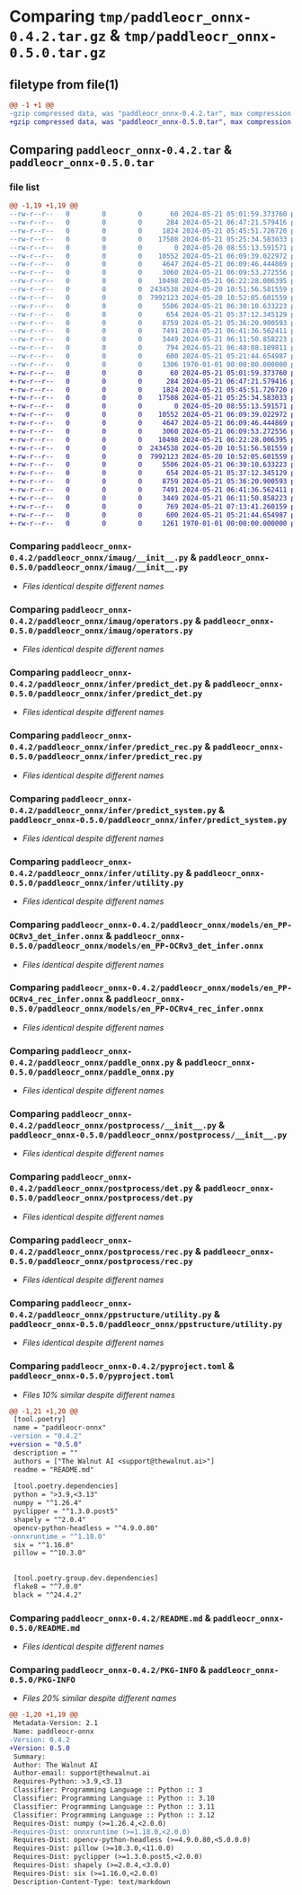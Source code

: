 # Comparing `tmp/paddleocr_onnx-0.4.2.tar.gz` & `tmp/paddleocr_onnx-0.5.0.tar.gz`

## filetype from file(1)

```diff
@@ -1 +1 @@
-gzip compressed data, was "paddleocr_onnx-0.4.2.tar", max compression
+gzip compressed data, was "paddleocr_onnx-0.5.0.tar", max compression
```

## Comparing `paddleocr_onnx-0.4.2.tar` & `paddleocr_onnx-0.5.0.tar`

### file list

```diff
@@ -1,19 +1,19 @@
--rw-r--r--   0        0        0       60 2024-05-21 05:01:59.373760 paddleocr_onnx-0.4.2/paddleocr_onnx/__init__.py
--rw-r--r--   0        0        0      284 2024-05-21 06:47:21.579416 paddleocr_onnx-0.4.2/paddleocr_onnx/dict/en_dict.txt
--rw-r--r--   0        0        0     1824 2024-05-21 05:45:51.726720 paddleocr_onnx-0.4.2/paddleocr_onnx/imaug/__init__.py
--rw-r--r--   0        0        0    17508 2024-05-21 05:25:34.583033 paddleocr_onnx-0.4.2/paddleocr_onnx/imaug/operators.py
--rw-r--r--   0        0        0        0 2024-05-20 08:55:13.591571 paddleocr_onnx-0.4.2/paddleocr_onnx/infer/__init__.py
--rw-r--r--   0        0        0    10552 2024-05-21 06:09:39.022972 paddleocr_onnx-0.4.2/paddleocr_onnx/infer/predict_det.py
--rw-r--r--   0        0        0     4647 2024-05-21 06:09:46.444869 paddleocr_onnx-0.4.2/paddleocr_onnx/infer/predict_rec.py
--rw-r--r--   0        0        0     3060 2024-05-21 06:09:53.272556 paddleocr_onnx-0.4.2/paddleocr_onnx/infer/predict_system.py
--rw-r--r--   0        0        0    10498 2024-05-21 06:22:28.006395 paddleocr_onnx-0.4.2/paddleocr_onnx/infer/utility.py
--rw-r--r--   0        0        0  2434538 2024-05-20 10:51:56.581559 paddleocr_onnx-0.4.2/paddleocr_onnx/models/en_PP-OCRv3_det_infer.onnx
--rw-r--r--   0        0        0  7992123 2024-05-20 10:52:05.601559 paddleocr_onnx-0.4.2/paddleocr_onnx/models/en_PP-OCRv4_rec_infer.onnx
--rw-r--r--   0        0        0     5506 2024-05-21 06:30:10.633223 paddleocr_onnx-0.4.2/paddleocr_onnx/paddle_onnx.py
--rw-r--r--   0        0        0      654 2024-05-21 05:37:12.345129 paddleocr_onnx-0.4.2/paddleocr_onnx/postprocess/__init__.py
--rw-r--r--   0        0        0     8759 2024-05-21 05:36:20.900593 paddleocr_onnx-0.4.2/paddleocr_onnx/postprocess/det.py
--rw-r--r--   0        0        0     7491 2024-05-21 06:41:36.562411 paddleocr_onnx-0.4.2/paddleocr_onnx/postprocess/rec.py
--rw-r--r--   0        0        0     3449 2024-05-21 06:11:50.858223 paddleocr_onnx-0.4.2/paddleocr_onnx/ppstructure/utility.py
--rw-r--r--   0        0        0      794 2024-05-21 06:48:08.189811 paddleocr_onnx-0.4.2/pyproject.toml
--rw-r--r--   0        0        0      600 2024-05-21 05:21:44.654987 paddleocr_onnx-0.4.2/README.md
--rw-r--r--   0        0        0     1306 1970-01-01 00:00:00.000000 paddleocr_onnx-0.4.2/PKG-INFO
+-rw-r--r--   0        0        0       60 2024-05-21 05:01:59.373760 paddleocr_onnx-0.5.0/paddleocr_onnx/__init__.py
+-rw-r--r--   0        0        0      284 2024-05-21 06:47:21.579416 paddleocr_onnx-0.5.0/paddleocr_onnx/dict/en_dict.txt
+-rw-r--r--   0        0        0     1824 2024-05-21 05:45:51.726720 paddleocr_onnx-0.5.0/paddleocr_onnx/imaug/__init__.py
+-rw-r--r--   0        0        0    17508 2024-05-21 05:25:34.583033 paddleocr_onnx-0.5.0/paddleocr_onnx/imaug/operators.py
+-rw-r--r--   0        0        0        0 2024-05-20 08:55:13.591571 paddleocr_onnx-0.5.0/paddleocr_onnx/infer/__init__.py
+-rw-r--r--   0        0        0    10552 2024-05-21 06:09:39.022972 paddleocr_onnx-0.5.0/paddleocr_onnx/infer/predict_det.py
+-rw-r--r--   0        0        0     4647 2024-05-21 06:09:46.444869 paddleocr_onnx-0.5.0/paddleocr_onnx/infer/predict_rec.py
+-rw-r--r--   0        0        0     3060 2024-05-21 06:09:53.272556 paddleocr_onnx-0.5.0/paddleocr_onnx/infer/predict_system.py
+-rw-r--r--   0        0        0    10498 2024-05-21 06:22:28.006395 paddleocr_onnx-0.5.0/paddleocr_onnx/infer/utility.py
+-rw-r--r--   0        0        0  2434538 2024-05-20 10:51:56.581559 paddleocr_onnx-0.5.0/paddleocr_onnx/models/en_PP-OCRv3_det_infer.onnx
+-rw-r--r--   0        0        0  7992123 2024-05-20 10:52:05.601559 paddleocr_onnx-0.5.0/paddleocr_onnx/models/en_PP-OCRv4_rec_infer.onnx
+-rw-r--r--   0        0        0     5506 2024-05-21 06:30:10.633223 paddleocr_onnx-0.5.0/paddleocr_onnx/paddle_onnx.py
+-rw-r--r--   0        0        0      654 2024-05-21 05:37:12.345129 paddleocr_onnx-0.5.0/paddleocr_onnx/postprocess/__init__.py
+-rw-r--r--   0        0        0     8759 2024-05-21 05:36:20.900593 paddleocr_onnx-0.5.0/paddleocr_onnx/postprocess/det.py
+-rw-r--r--   0        0        0     7491 2024-05-21 06:41:36.562411 paddleocr_onnx-0.5.0/paddleocr_onnx/postprocess/rec.py
+-rw-r--r--   0        0        0     3449 2024-05-21 06:11:50.858223 paddleocr_onnx-0.5.0/paddleocr_onnx/ppstructure/utility.py
+-rw-r--r--   0        0        0      769 2024-05-21 07:13:41.260159 paddleocr_onnx-0.5.0/pyproject.toml
+-rw-r--r--   0        0        0      600 2024-05-21 05:21:44.654987 paddleocr_onnx-0.5.0/README.md
+-rw-r--r--   0        0        0     1261 1970-01-01 00:00:00.000000 paddleocr_onnx-0.5.0/PKG-INFO
```

### Comparing `paddleocr_onnx-0.4.2/paddleocr_onnx/imaug/__init__.py` & `paddleocr_onnx-0.5.0/paddleocr_onnx/imaug/__init__.py`

 * *Files identical despite different names*

### Comparing `paddleocr_onnx-0.4.2/paddleocr_onnx/imaug/operators.py` & `paddleocr_onnx-0.5.0/paddleocr_onnx/imaug/operators.py`

 * *Files identical despite different names*

### Comparing `paddleocr_onnx-0.4.2/paddleocr_onnx/infer/predict_det.py` & `paddleocr_onnx-0.5.0/paddleocr_onnx/infer/predict_det.py`

 * *Files identical despite different names*

### Comparing `paddleocr_onnx-0.4.2/paddleocr_onnx/infer/predict_rec.py` & `paddleocr_onnx-0.5.0/paddleocr_onnx/infer/predict_rec.py`

 * *Files identical despite different names*

### Comparing `paddleocr_onnx-0.4.2/paddleocr_onnx/infer/predict_system.py` & `paddleocr_onnx-0.5.0/paddleocr_onnx/infer/predict_system.py`

 * *Files identical despite different names*

### Comparing `paddleocr_onnx-0.4.2/paddleocr_onnx/infer/utility.py` & `paddleocr_onnx-0.5.0/paddleocr_onnx/infer/utility.py`

 * *Files identical despite different names*

### Comparing `paddleocr_onnx-0.4.2/paddleocr_onnx/models/en_PP-OCRv3_det_infer.onnx` & `paddleocr_onnx-0.5.0/paddleocr_onnx/models/en_PP-OCRv3_det_infer.onnx`

 * *Files identical despite different names*

### Comparing `paddleocr_onnx-0.4.2/paddleocr_onnx/models/en_PP-OCRv4_rec_infer.onnx` & `paddleocr_onnx-0.5.0/paddleocr_onnx/models/en_PP-OCRv4_rec_infer.onnx`

 * *Files identical despite different names*

### Comparing `paddleocr_onnx-0.4.2/paddleocr_onnx/paddle_onnx.py` & `paddleocr_onnx-0.5.0/paddleocr_onnx/paddle_onnx.py`

 * *Files identical despite different names*

### Comparing `paddleocr_onnx-0.4.2/paddleocr_onnx/postprocess/__init__.py` & `paddleocr_onnx-0.5.0/paddleocr_onnx/postprocess/__init__.py`

 * *Files identical despite different names*

### Comparing `paddleocr_onnx-0.4.2/paddleocr_onnx/postprocess/det.py` & `paddleocr_onnx-0.5.0/paddleocr_onnx/postprocess/det.py`

 * *Files identical despite different names*

### Comparing `paddleocr_onnx-0.4.2/paddleocr_onnx/postprocess/rec.py` & `paddleocr_onnx-0.5.0/paddleocr_onnx/postprocess/rec.py`

 * *Files identical despite different names*

### Comparing `paddleocr_onnx-0.4.2/paddleocr_onnx/ppstructure/utility.py` & `paddleocr_onnx-0.5.0/paddleocr_onnx/ppstructure/utility.py`

 * *Files identical despite different names*

### Comparing `paddleocr_onnx-0.4.2/pyproject.toml` & `paddleocr_onnx-0.5.0/pyproject.toml`

 * *Files 10% similar despite different names*

```diff
@@ -1,21 +1,20 @@
 [tool.poetry]
 name = "paddleocr-onnx"
-version = "0.4.2"
+version = "0.5.0"
 description = ""
 authors = ["The Walnut AI <support@thewalnut.ai>"]
 readme = "README.md"
 
 [tool.poetry.dependencies]
 python = ">3.9,<3.13"
 numpy = "^1.26.4"
 pyclipper = "^1.3.0.post5"
 shapely = "^2.0.4"
 opencv-python-headless = "^4.9.0.80"
-onnxruntime = "^1.18.0"
 six = "^1.16.0"
 pillow = "^10.3.0"
 
 
 [tool.poetry.group.dev.dependencies]
 flake8 = "^7.0.0"
 black = "^24.4.2"
```

### Comparing `paddleocr_onnx-0.4.2/README.md` & `paddleocr_onnx-0.5.0/README.md`

 * *Files identical despite different names*

### Comparing `paddleocr_onnx-0.4.2/PKG-INFO` & `paddleocr_onnx-0.5.0/PKG-INFO`

 * *Files 20% similar despite different names*

```diff
@@ -1,20 +1,19 @@
 Metadata-Version: 2.1
 Name: paddleocr-onnx
-Version: 0.4.2
+Version: 0.5.0
 Summary: 
 Author: The Walnut AI
 Author-email: support@thewalnut.ai
 Requires-Python: >3.9,<3.13
 Classifier: Programming Language :: Python :: 3
 Classifier: Programming Language :: Python :: 3.10
 Classifier: Programming Language :: Python :: 3.11
 Classifier: Programming Language :: Python :: 3.12
 Requires-Dist: numpy (>=1.26.4,<2.0.0)
-Requires-Dist: onnxruntime (>=1.18.0,<2.0.0)
 Requires-Dist: opencv-python-headless (>=4.9.0.80,<5.0.0.0)
 Requires-Dist: pillow (>=10.3.0,<11.0.0)
 Requires-Dist: pyclipper (>=1.3.0.post5,<2.0.0)
 Requires-Dist: shapely (>=2.0.4,<3.0.0)
 Requires-Dist: six (>=1.16.0,<2.0.0)
 Description-Content-Type: text/markdown
```

